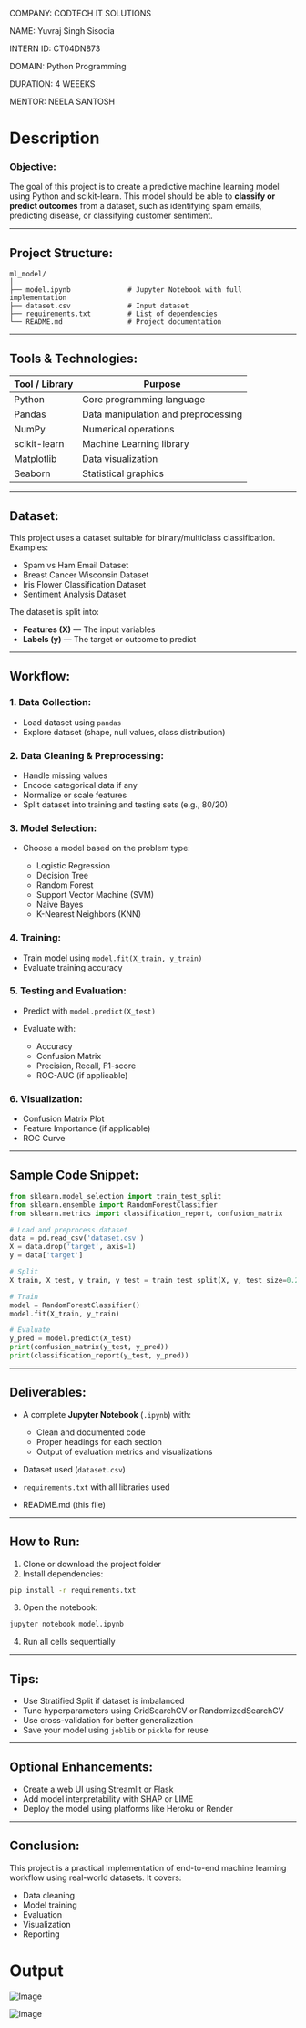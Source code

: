 COMPANY: CODTECH IT SOLUTIONS

NAME: Yuvraj Singh Sisodia

INTERN ID: CT04DN873

DOMAIN: Python Programming

DURATION: 4 WEEEKS

MENTOR: NEELA SANTOSH

# Description

### Objective:

The goal of this project is to create a predictive machine learning model using Python and scikit-learn. This model should be able to **classify or predict outcomes** from a dataset, such as identifying spam emails, predicting disease, or classifying customer sentiment.

---

## Project Structure:

```
ml_model/
│
├── model.ipynb              # Jupyter Notebook with full implementation
├── dataset.csv              # Input dataset
├── requirements.txt         # List of dependencies
└── README.md                # Project documentation
```

---

## Tools & Technologies:

| Tool / Library | Purpose                             |
| -------------- | ----------------------------------- |
| Python         | Core programming language           |
| Pandas         | Data manipulation and preprocessing |
| NumPy          | Numerical operations                |
| scikit-learn   | Machine Learning library            |
| Matplotlib     | Data visualization                  |
| Seaborn        | Statistical graphics                |

---

## Dataset:

This project uses a dataset suitable for binary/multiclass classification. Examples:

* Spam vs Ham Email Dataset
* Breast Cancer Wisconsin Dataset
* Iris Flower Classification Dataset
* Sentiment Analysis Dataset

The dataset is split into:

* **Features (X)** — The input variables
* **Labels (y)** — The target or outcome to predict

---

## Workflow:

### 1. Data Collection:

* Load dataset using `pandas`
* Explore dataset (shape, null values, class distribution)

### 2. Data Cleaning & Preprocessing:

* Handle missing values
* Encode categorical data if any
* Normalize or scale features
* Split dataset into training and testing sets (e.g., 80/20)

### 3. Model Selection:

* Choose a model based on the problem type:

  * Logistic Regression
  * Decision Tree
  * Random Forest
  * Support Vector Machine (SVM)
  * Naive Bayes
  * K-Nearest Neighbors (KNN)

### 4. Training:

* Train model using `model.fit(X_train, y_train)`
* Evaluate training accuracy

### 5. Testing and Evaluation:

* Predict with `model.predict(X_test)`
* Evaluate with:

  * Accuracy
  * Confusion Matrix
  * Precision, Recall, F1-score
  * ROC-AUC (if applicable)

### 6. Visualization:

* Confusion Matrix Plot
* Feature Importance (if applicable)
* ROC Curve

---

## Sample Code Snippet:

```python
from sklearn.model_selection import train_test_split
from sklearn.ensemble import RandomForestClassifier
from sklearn.metrics import classification_report, confusion_matrix

# Load and preprocess dataset
data = pd.read_csv('dataset.csv')
X = data.drop('target', axis=1)
y = data['target']

# Split
X_train, X_test, y_train, y_test = train_test_split(X, y, test_size=0.2, random_state=42)

# Train
model = RandomForestClassifier()
model.fit(X_train, y_train)

# Evaluate
y_pred = model.predict(X_test)
print(confusion_matrix(y_test, y_pred))
print(classification_report(y_test, y_pred))
```

---

## Deliverables:

* A complete **Jupyter Notebook** (`.ipynb`) with:

  * Clean and documented code
  * Proper headings for each section
  * Output of evaluation metrics and visualizations
* Dataset used (`dataset.csv`)
* `requirements.txt` with all libraries used
* README.md (this file)

---

## How to Run:

1. Clone or download the project folder
2. Install dependencies:

```bash
pip install -r requirements.txt
```

3. Open the notebook:

```bash
jupyter notebook model.ipynb
```

4. Run all cells sequentially

---

## Tips:

* Use Stratified Split if dataset is imbalanced
* Tune hyperparameters using GridSearchCV or RandomizedSearchCV
* Use cross-validation for better generalization
* Save your model using `joblib` or `pickle` for reuse

---

## Optional Enhancements:

* Create a web UI using Streamlit or Flask
* Add model interpretability with SHAP or LIME
* Deploy the model using platforms like Heroku or Render

---

## Conclusion:

This project is a practical implementation of end-to-end machine learning workflow using real-world datasets. It covers:

* Data cleaning
* Model training
* Evaluation
* Visualization
* Reporting

# Output

![Image](https://github.com/user-attachments/assets/8ba56f7c-ece4-42df-a06a-5c91ff30218e)

![Image](https://github.com/user-attachments/assets/8578f1b4-f236-4271-b5fd-33559c7a96fe)
